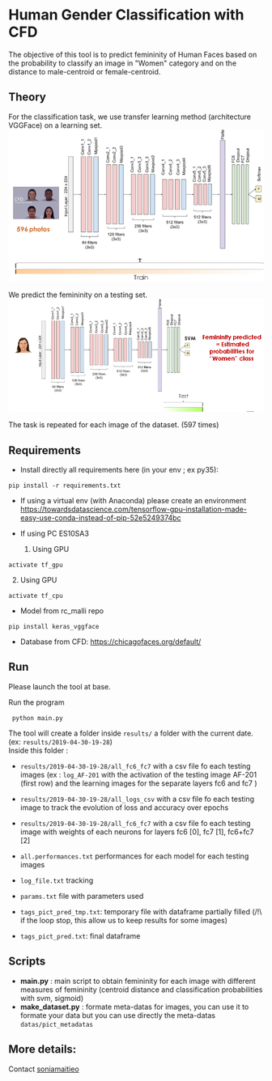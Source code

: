 # Human Gender Classification with CFD

The objective of this tool is to predict femininity of Human Faces based on the probability to classify an image in "Women" category and on the distance to male-centroid or female-centroid.


## Theory
For the classification task, we use transfer learning method (architecture VGGFace) on a learning set.
![30% center](img/meth1.png)

We predict the femininity on a testing set.
![30% center](img/meth2.png)

The task is repeated for each image of the dataset. (597 times)

## Requirements

* Install directly all requirements here (in your env ; ex py35):

```
pip install -r requirements.txt
```


* If using a virtual env (with Anaconda) please create an environment
https://towardsdatascience.com/tensorflow-gpu-installation-made-easy-use-conda-instead-of-pip-52e5249374bc


* If using PC ES10SA3
  1. Using GPU
```
activate tf_gpu
```
  2. Using GPU
```
activate tf_cpu
```

* Model from rc_malli repo

```
pip install keras_vggface
 ```

 * Database from CFD: https://chicagofaces.org/default/

## Run

Please launch the tool at base.

Run the program
```
 python main.py
```

 The tool will create a folder inside `results/` a folder with the current date. (ex: `results/2019-04-30-19-28`)  
 Inside this folder :  
 * `results/2019-04-30-19-28/all_fc6_fc7` with a csv file fo each testing images (ex : `log_AF-201` with the activation of the testing image AF-201 (first row) and the learning images for the separate layers fc6 and fc7 )

 * `results/2019-04-30-19-28/all_logs_csv`  with a csv file fo each testing image to track the evolution of loss and accuracy over epochs

  * `results/2019-04-30-19-28/all_fc6_fc7` with a csv file fo each testing image with weights of each neurons for layers fc6 [0], fc7 [1], fc6+fc7 [2]

  * `all.performances.txt` performances for each model for each testing images

  * `log_file.txt` tracking

  * `params.txt` file with parameters used

  * `tags_pict_pred_tmp.txt`: temporary file with dataframe partially filled (/!\ if the loop stop, this allow us to keep results for some images)

  * `tags_pict_pred.txt`: final dataframe


## Scripts
* **main.py** : main script to obtain femininity for each image with different measures of femininity (centroid distance and classification probabilities with svm, sigmoid)
* **make_dataset.py** : formate meta-datas for images, you can use it to formate your data but you can use directly the meta-datas  `datas/pict_metadatas`



## More details:
Contact
 [soniamaitieo](https://github.com/soniamaitieo)
